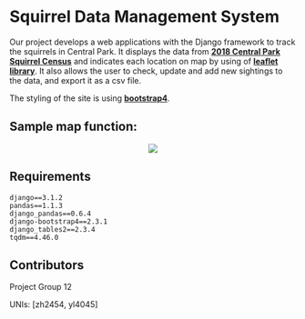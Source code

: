 # Squirrel Data Management System

Our project develops a web applications with the Django framework to track the squirrels in Central Park.
It displays the data from [**2018 Central Park Squirrel Census**][2018 Central Park Squirrel Census] and indicates each location on map by using of [**leaflet library**][leaflet library]. It also allows the user to check, update and add new sightings to the data, and export it as a csv file. 

The styling of the site is using [**bootstrap4**][bootstrap4].


[2018 Central Park Squirrel Census]:https://data.cityofnewyork.us/Environment/2018-Central-Park-Squirrel-Census-Squirrel-Data/vfnx-vebw
[leaflet library]:https://leafletjs.com/examples/quick-start/
[bootstrap4]:https://getbootstrap.com/docs/4.0/getting-started/introduction/

## Sample map function:
<div align="center">
  <img src="https://lh3.googleusercontent.com/MXQqa8GTCxG5dhw8kYaTbFhzZzWXSO-u9Zym35Me7oQfERxOAQLGCYcYgRSTQ64pREqd-r12XO06y0J-cDy2KoPdnd4_34jfFTFEbavPTFdbVakI8YL7iNLBToSuSgRq4ET_cZwiHz7TxTT8X7iuI-1W6Lrve7mkza3LwkXaiLgCPfsMu-GuKt7b4joLklhirGmCwc5PVtWIz-hYrRgo5rgPGtj_-z8kSUefS17BWoxV6Sd_hYDQ_8ue8WgZb_bt5pzQNJbP3IjVvfrk8zVLcDelMauhvmzJOYUmBmRiEmcaKmourTOUwkmo1TgNPOnVJuZg0wKqYKk65tGzbxrrFMxtU3uuiJ8D9bYDFBf9BvZAyAnBHdwst6LIgH-p_-VR7pv3roc1YNctAUjixD9D2lWcA6laiuPbWVqLyuceViEwE0BPMPpaaJ1O1XZRjji0A5ozCOvebd6tVfXbK5f3rrP4JaWWyZX22uiXJmCsILjeg1ThEPvK2YIfKtx2IlR5axzslGuaB80BdRrweq2SXcHgttNMhsoOuTDG8nkzc_IjTcF1yyiAd8_O06ufeW9kKFe1Ph-l-e4x6gucozQMWIzJZuE6EG8KK2wE8USHEiPJ6hm7tsR8zBuJs3DCOZmn6r_g3hM2r6mN7t-4v8b_4vt501HEj9x5pTNQ-KYriCGTo9knuhBfNyeqNdnRXjKYN9fDXxiNNYF7isk9lIzOeQ=w1200-h671-no?authuser=0">
</div>


Requirements
------------
    django==3.1.2
    pandas==1.1.3
    django_pandas==0.6.4
    django-bootstrap4==2.3.1
    django_tables2==2.3.4
    tqdm==4.46.0

Contributors
------------
Project Group 12

UNIs: [zh2454, yl4045]
